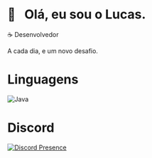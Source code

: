# 🌟 &nbsp; Olá, eu sou o Lucas.
☕ Desenvolvedor

A cada dia, e um novo desafio.

# Linguagens

![Java](https://img.shields.io/badge/Java-white?style=for-the-badge&color=gray)

# Discord

[![Discord Presence](https://ibb.co/PC1VhcN)](https://discord.com/users/1288572264471728190)

